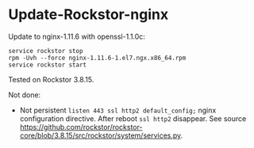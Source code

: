 # Update-Rockstor-nginx
Update to nginx-1.11.6 with openssl-1.1.0c:
```
service rockstor stop
rpm -Uvh --force nginx-1.11.6-1.el7.ngx.x86_64.rpm
service rockstor start
```
Tested on Rockstor 3.8.15.

Not done:
 - Not persistent `listen 443 ssl http2 default_config;` nginx configuration directive.
After reboot `ssl http2` disappear.
See source https://github.com/rockstor/rockstor-core/blob/3.8.15/src/rockstor/system/services.py.

